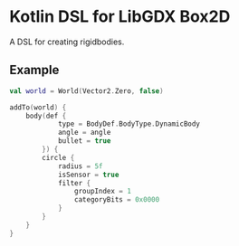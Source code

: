 # Kotlin DSL for LibGDX Box2D
A DSL for creating rigidbodies.

## Example
```kotlin
val world = World(Vector2.Zero, false)

addTo(world) {
    body(def {
            type = BodyDef.BodyType.DynamicBody
            angle = angle
            bullet = true
        }) {
        circle {
            radius = 5f
            isSensor = true
            filter {
                groupIndex = 1
                categoryBits = 0x0000
            }
        }
    }
}
```
